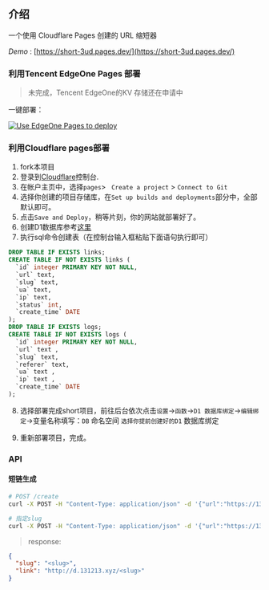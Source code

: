## 介绍

一个使用 Cloudflare Pages 创建的 URL 缩短器

*Demo* : [https://short-3ud.pages.dev/](https://short-3ud.pages.dev/)


### 利用Tencent EdgeOne Pages 部署
> 未完成，Tencent EdgeOne的KV 存储还在申请中

一键部署：

[![Use EdgeOne Pages to deploy](https://cdnstatic.tencentcs.com/edgeone/pages/deploy.svg)](https://edgeone.ai/pages/new?repository-url=https://github.com/x-dr/short)


### 利用Cloudflare pages部署


1. fork本项目
2. 登录到[Cloudflare](https://dash.cloudflare.com/)控制台.
3. 在帐户主页中，选择`pages`> ` Create a project` > `Connect to Git`
4. 选择你创建的项目存储库，在`Set up builds and deployments`部分中，全部默认即可。
5. 点击`Save and Deploy`，稍等片刻，你的网站就部署好了。
6. 创建D1数据库参考[这里](https://github.com/x-dr/telegraph-Image/blob/main/docs/manage.md)
7. 执行sql命令创建表（在控制台输入框粘贴下面语句执行即可）

```sql
DROP TABLE IF EXISTS links;
CREATE TABLE IF NOT EXISTS links (
  `id` integer PRIMARY KEY NOT NULL,
  `url` text,
  `slug` text,
  `ua` text,
  `ip` text,
  `status` int,
  `create_time` DATE
);
DROP TABLE IF EXISTS logs;
CREATE TABLE IF NOT EXISTS logs (
  `id` integer PRIMARY KEY NOT NULL,
  `url` text ,
  `slug` text,
  `referer` text,
  `ua` text ,
  `ip` text ,
  `create_time` DATE
);

```
8. 选择部署完成short项目，前往后台依次点击`设置`->`函数`->`D1 数据库绑定`->`编辑绑定`->变量名称填写：`DB` 命名空间 `选择你提前创建好的D1` 数据库绑定

9. 重新部署项目，完成。


### API

#### 短链生成

```bash
# POST /create
curl -X POST -H "Content-Type: application/json" -d '{"url":"https://131213.xyz"}' https://d.131213.xyz/create

# 指定slug
curl -X POST -H "Content-Type: application/json" -d '{"url":"https://131213.xyz","slug":"scxs"}' https://d.131213.xyz/create

```



> response:

```json
{
  "slug": "<slug>",
  "link": "http://d.131213.xyz/<slug>"
}
```



